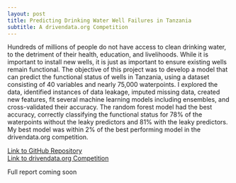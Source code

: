 ```yaml
---
layout: post
title: Predicting Drinking Water Well Failures in Tanzania
subtitle: A drivendata.org Competition
---
```


Hundreds of millions of people do not have access to clean drinking water, to the detriment of their health, education, and livelihoods. While it is important to install new wells, it is just as important to ensure existing wells remain functional. The objective of this project was to develop a model that can predict the functional status of wells in Tanzania, using a dataset consisting of 40 variables and nearly 75,000 waterpoints. I explored the data, identified instances of data leakage, imputed missing data, created new features, fit several machine learning models including ensembles, and cross-validated their accuracy. The random forest model had the best accuracy, correctly classifying the functional status for 78% of the waterpoints without the leaky predictors and 81% with the leaky predictors. My best model was within 2% of the best performing model in the drivendata.org competition.

[Link to GitHub Repository](https://github.com/kykar/water_pump_condition)  
[Link to drivendata.org Competition](https://www.drivendata.org/competitions/7/pump-it-up-data-mining-the-water-table/)

Full report coming soon

